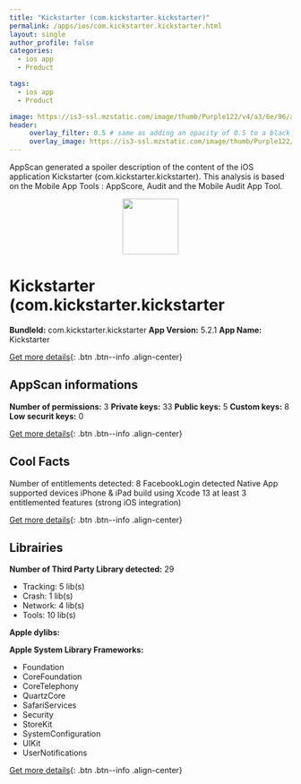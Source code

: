 ```yaml
---
title: "Kickstarter (com.kickstarter.kickstarter)"
permalink: /apps/ios/com.kickstarter.kickstarter.html
layout: single
author_profile: false
categories: 
  - ios app 
  - Product 

tags: 
  - ios app 
  - Product 

image: https://is3-ssl.mzstatic.com/image/thumb/Purple122/v4/a3/6e/96/a36e966f-2cd2-1acf-1ee8-83f91521b8fe/app-icon-1x_U007emarketing-0-7-0-85-220.png/512x512bb.jpg
header: 
     overlay_filter: 0.5 # same as adding an opacity of 0.5 to a black background
     overlay_image: https://is3-ssl.mzstatic.com/image/thumb/Purple122/v4/a3/6e/96/a36e966f-2cd2-1acf-1ee8-83f91521b8fe/app-icon-1x_U007emarketing-0-7-0-85-220.png/512x512bb.jpg
---
```

AppScan generated a spoiler description of the content of the iOS application Kickstarter (com.kickstarter.kickstarter). This analysis is based on the Mobile App Tools : AppScore, Audit and the Mobile Audit App Tool.

  
  
<div style="text-align: center;"><img src="https://is3-ssl.mzstatic.com/image/thumb/Purple122/v4/a3/6e/96/a36e966f-2cd2-1acf-1ee8-83f91521b8fe/app-icon-1x_U007emarketing-0-7-0-85-220.png/512x512bb.jpg" width="100" height="100"></div>  
  
# Kickstarter (com.kickstarter.kickstarter

**BundleId:** com.kickstarter.kickstarter
**App Version:** 5.2.1
**App Name:** Kickstarter


[Get more details](/pricing.html){: .btn .btn--info .align-center}  
  
## AppScan informations 

**Number of permissions:** 3
**Private keys:** 33
**Public keys:** 5
**Custom keys:** 8
**Low securit keys:** 0
  
[Get more details](/pricing.html){: .btn .btn--info .align-center}

## Cool Facts

Number of entitlements detected: 8
FacebookLogin detected
Native App
supported devices iPhone & iPad
build using Xcode 13
at least 3 entitlemented features (strong iOS integration)
  
[Get more details](/pricing.html){: .btn .btn--info .align-center}

## Librairies 
**Number of Third Party Library detected:** 29
- Tracking: 5 lib(s)
- Crash: 1 lib(s)
- Network: 4 lib(s)
- Tools: 10 lib(s)

**Apple dylibs:**


**Apple System Library Frameworks:**
- Foundation
- CoreFoundation
- CoreTelephony
- QuartzCore
- SafariServices
- Security
- StoreKit
- SystemConfiguration
- UIKit
- UserNotifications


  
[Get more details](/pricing.html){: .btn .btn--info .align-center}

